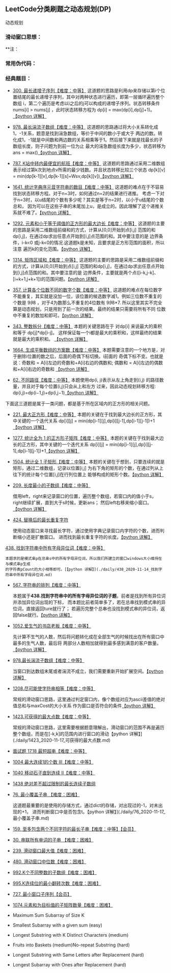 ## LeetCode分类刷题之动态规划(DP)

动态规划

### 滑动窗口思想：

 
 
**注： 

### 常用伪代码：

 


### 经典题目：

- [300. 最长递增子序列【难度：中等】](https://leetcode-cn.com/problems/longest-increasing-subsequence/)
     这道题的思路是利用dp来存储以第i个位置结尾的最长递增子序列，其中对两种状态进行遍历，即第一层循环遍历整个
     数组 i，第二个遍历是考虑以i之后的j可以构成的递增子序列。状态转移条件nums[i] >  nums[j] ，此时状态转移方程为
     dp[i] = max(dp[i],dp[j]+1)。[【python 详解】](./daily/300_2020-12-23_最长递增子序列.md)


- [978. 最长湍流子数组【难度：中等】](https://leetcode-cn.com/problems/longest-turbulent-subarray/)
     这道题的思路通过将大小关系转化成1，-1关系，题意是找到湍急数组，等价于中间的数小于或大于
	 两边的数。转化成1，-1就是中间数和两边数的关系相乘等于1。然后接下来就是找最长的子数组长度，则子问题为到前一位为止
	 最大的湍急数组长度为多少，状态转移为 ans = max()[【python 详解】](./daily/978_2020-12-24_最长湍流子数组.md)


- [787. K站中转内最便宜的航班【难度：中等】](https://leetcode-cn.com/problems/cheapest-flights-within-k-stops/)
     这道题的思路通过采用二维数组表示经过第k次到地点v所需的最少钱数。并且状态转移比较三个状态
	 dp[k][v] = min(dp[k-1][v],dp[k-1][s]+Wsv,dp[k][v])[【python 详解】](./daily/787_2020-12-24_K站中转内最便宜的航班.md)


- [1641. 统计字典序元音字符串的数目【难度：中等】](https://leetcode-cn.com/problems/count-sorted-vowel-strings/)
     这道题的难点在于不容易找到状态转移方程。对于n=3时，如何通过n=2的结果进行递推。
	 考虑一下对于n=3时，以u结尾的个数有多少呢？其实是等于n=2时，以小于u结尾的个数总和，
	 因为可以在这些子串的末尾加上u，是成立的。因此理解了这个递推关系就不难了。[【python 详解】](./daily/1641_2020-12-24_统计字典序元音字符串的数目.md)


- [1292. 元素和小于等于阈值的正方形的最大边长【难度：中等】](https://leetcode-cn.com/problems/maximum-side-length-of-a-square-with-sum-less-than-or-equal-to-threshold/)
     这道题的主要的思路是采用二维数组前缀和的方式，计算从[0,0]开始到点[i,j]
	 范围的和dp[i,j]，在通过dp求出任意点开始到[i,j]点范围的和。其中要注意的是
	 边界条件，i-k<0 或j-k<0的情况.这道题k是未知，且要求是正方形范围的面积，所以注意
	 遍历k的变化范围。[【python 详解】](./daily/1292_2020-12-24_元素和小于等于阈值的正方形的最大边长.md)


- [1314. 矩阵区域和【难度：中等】](https://leetcode-cn.com/problems/matrix-block-sum/)
     这道题的主要的思路是采用二维数组前缀和的方式，计算从[0,0]开始到点[i,j]
	 范围的和dp[i,j]，在通过dp求出任意点开始到[i,j]点范围的和。其中要注意的是
	 边界条件，主要就是两个点([i-k,j-k]、[i+k+1,j+k+1])的范围问题。[【python 详解】](./daily/1314_2020-12-24_矩阵区域和.md)


- [357. 计算各个位数不同的数字个数【难度：中等】](https://leetcode-cn.com/problems/count-numbers-with-unique-digits/)
     这道题的难点在每位数字不能重复，其实就是没加一位，该位置的候选数字减1。例如三位数不重复的个数是  9*9*8 ，对于4为数那么不重复的4位数有  9*9*8*7.
     所以这里其实不完全算是动态规划，只是用到了前一次的结果。最终的结果只需要将所有不同
     位数中不重复的数加和即可。[【python 详解】](./daily/357_2020-12-24_计算各个位数不同的数字个数.md)


- [343. 整数拆分【难度：中等】](https://leetcode-cn.com/problems/integer-break/)
     本题的关键思路在于  对dp[i] 来说最大的乘积和等于 dp[j]*dp[i-j]。
     这样保证每一个i都是最大的乘积和，这样最终的结果就是最大的乘积和。
     [【python 详解】](./daily/343_2020-12-25_整数拆分.md)


- [1664. 生成平衡数组的方案数【难度：中等】](https://leetcode-cn.com/problems/ways-to-make-a-fair-array/)
     本题需要注意的一个地方是，对于删除i位置的数之后，后面的奇偶下标切换。i前面的
     奇偶下标不变。也就是说：奇数和 = A[i]左边的奇数和+A[i]右边的偶数和;
	 偶数和 = A[i]左边的偶数和+A[i]右边的奇数和 [【python 详解】](./daily/1664_2020-12-25_生成平衡数组的方案数.md)


- [62. 不同路径【难度：中等】](https://leetcode-cn.com/problems/unique-paths/)
     本题使用dp(i, j)表示从左上角走到(i,j) 的路径数量，并且对于每个位置(i,j)只会从上和左方
	  过来，因此动态规划转移方程: dp(i,j)=dp(i−1,j)+dp(i,j−1)[【python 详解】](./daily/62_2020-12-25_不同路径.md)


下面这三道题是属于一类问题，都是基于所在区域内的正方形的相关问题。

- [221. 最大正方形【难度：中等】](https://leetcode-cn.com/problems/maximal-square/)
     本题的关键在于找到最大边长的正方形，其中关键的一个迭代关系
	 dp[i][j] = min(dp[i-1][j],dp[i][j-1],dp[i-1][j-1])+1[【python 详解】](./daily/221_2020-12-28_最大正方形.md)

- [1277. 统计全为 1 的正方形子矩阵【难度：中等】](https://leetcode-cn.com/problems/count-square-submatrices-with-all-ones/)
     本题的关键在于找到最大边长的正方形，其中关键的一个迭代关系
	 dp[i][j] = min(dp[i-1][j],dp[i][j-1],dp[i-1][j-1])+1[【python 详解】](./daily/1277_2020-12-28_统计全为1的正方形子矩阵.md)

- [1504. 统计全 1 子矩形【难度：中等】](https://leetcode-cn.com/problems/count-submatrices-with-all-ones/)
     本题的关键在于想到，只要连续的就是矩形，通过二维数组，记录以位置[i,j]
	 为右下角的矩形的个数，在通过列从上往下的统计每个位置[i,j]在行列位置上
	 能够构成的矩形个数。[【python 详解】](./daily/1504_2020-12-28_统计全1子矩形.md)
















- [209. 长度最小的子数组【难度：中等】](https://leetcode-cn.com/problems/minimum-size-subarray-sum/)

	借用left，right来记录窗口的位置，遍历整个数组，若窗口内的值小于s，right继续扩展，直到大于s时候，更新ans；
	然后left右移来缩小窗口。[【python 详解】](./daily/209_2020-11-14_长度最小的子数组.md)

- [424. 替换后的最长重复字符](https://leetcode-cn.com/problems/longest-repeating-character-replacement/)

	使用动态窗口来寻找最长字符，通过使用字典记录窗口内字符的个数，进而判断缩小还是扩散窗口。
	进而找到最长重复字符的长度。[【python 详解】](./daily/424_2020-11-14_替换后的最长重复字符.md)

 [438. 找到字符串中所有字母异位词【难度：中等】](https://leetcode-cn.com/problems/find-all-anagrams-in-a-string/)

	本题求的是模式串p在总串s中的所有字母异位词，所以我们所建立的窗口windows大小维持在与模式串p生成
	的字符表pCount的大小相等即可。[【python 详解】](./daily/438_2020-11-14_找到字符串中所有字母异位词.md)

- [567. 字符串的排列【难度：中等】](https://leetcode-cn.com/problems/permutation-in-string/)

	本题属于**438.找到字符串中的所有字母异位词的子题**，前者是找到所有异位词并添加异位词出现的下标，
	而本题比前者简单多了，若在总串找到模式串的异位词，直接返回ture就行了；
	若遍历完整个总串也没找到模式串的异位词，返回false就行。[【python 详解】](./daily/567_2020-11-14_字符串的排列.md)

- [1052.爱生气的书店老板【难度：中等】](https://leetcode-cn.com/problems/grumpy-bookstore-owner/)

	先计算不生气的人数，然后将问题转化成在全部生气的时候找出在所有窗口中最多的生气人数，最后将
	两部分人数相加就得到最多感到满意的客户数量。[【python 详解】](./daily/1052_2020-11-16_爱生气的书店老板.md)

- [978.最长湍流子数组【难度：中等】](https://leetcode-cn.com/problems/longest-turbulent-subarray/)
	
	当窗口到达数组末尾或者湍流不成立，我们需要重新开始扩展空间。[【python 详解】](./daily/978_2020-11-16_最长湍流子数组.md)

- [1208.尽可能使字符串相等【难度：中等】](https://leetcode-cn.com/problems/get-equal-substrings-within-budget/)
		
	常规的滑动窗口思路，这里通过判定窗口内，像个数组对应为ascii差值的绝对值总和与maxCost的大小关系
	作为窗口是否符合的条件[【python 详解】](./daily/1208_2020-11-17_尽可能使字符串相等.md)

- [1423.可获得的最大点数【难度：中等】](https://leetcode-cn.com/problems/maximum-points-you-can-obtain-from-cards/)
		
	常规的滑动窗口思路，这里需要根据题意理解出，滑动窗口的范围不再是遍历
	整个数组，而是在[-k,k]的范围内进行窗口的滑动【python 详解】](./daily/1423_2020-11-17_可获得的最大点数.md)

- [面试题 17.18 最短超串【难度：中等】](https://leetcode-cn.com/problems/shortest-supersequence-lcci/)
- [1004 最大连续1的个数 III【难度：中等】](https://leetcode-cn.com/problems/max-consecutive-ones-iii/)	
- [1040 移动石子直到连续 II【难度：中等】](https://leetcode-cn.com/problems/moving-stones-until-consecutive-ii/)
- [1438 绝对差不超过限制的最长连续子数组](https://leetcode-cn.com/problems/longest-continuous-subarray-with-absolute-diff-less-than-or-equal-to-limit/)

- [76. 最小覆盖子串 【难度：困难】](https://leetcode-cn.com/problems/minimum-window-substring/)

	这道题最重要的是使用的存储方式，通过dict的存储，对出现过的-1，对未出现的+1，
	进而判断窗口中是否包含t。【python 详解】](./daily/76_2020-11-17_最小覆盖子串.md)

- [159. 至多包含两个不同字符的最长子串【难度：中等】【会员】](https://leetcode-cn.com/problems/longest-substring-with-at-most-two-distinct-characters/)
- [30. 串联所有单词的子串 【难度：困难】](https://leetcode-cn.com/problems/substring-with-concatenation-of-all-words/)
- [239. 滑动窗口最大值【难度：困难】](https://leetcode-cn.com/problems/sliding-window-maximum/)
- [480. 滑动窗口中位数【难度：困难】](https://leetcode-cn.com/problems/sliding-window-median/)
- [992.K个不同整数的子数组【难度：困难】](https://leetcode-cn.com/problems/subarrays-with-k-different-integers/)
- [995.K连续位的最小翻转次数【难度：困难】](https://leetcode-cn.com/problems/minimum-number-of-k-consecutive-bit-flips/)

- [727. 最小窗口子序列【会员】](https://leetcode-cn.com/problems/minimum-window-subsequence/)
- [1074.元素和为目标值的子矩阵数量【难度：困难】](https://leetcode-cn.com/problems/number-of-submatrices-that-sum-to-target/)
- Maximum Sum Subarray of Size K
- Smallest Subarray with a given sum (easy)
- Longest Substring with K Distinct Characters (medium)
- Fruits into Baskets (medium)No-repeat Substring (hard)
- Longest Substring with Same Letters after Replacement (hard)
- Longest Subarray with Ones after Replacement (hard)
